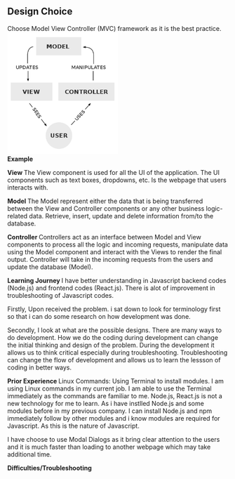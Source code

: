 <h2> Design Choice </h2>
Choose Model View Controller (MVC) framework as it is the best practice. <br/>
<img src="images/MVC.png" width="50%" height="50%"> <br/>
<b> Example </b> 

<b> View </b> 
The View component is used for all the UI of the application. The UI components such as text boxes, dropdowns, etc. Is the webpage that users interacts with.

<b> Model </b> 
The Model represent either the data that is being transferred between the View and Controller components or any other business logic-related data. Retrieve, insert, update and delete information from/to the database. 

<b> Controller </b> 
Controllers act as an interface between Model and View components to process all the logic and incoming requests, manipulate data using the Model component and interact with the Views to render the final output. Controller will take in the incoming requests from the users and update the database (Model). 

<b> Learning Journey </b> 
I have better understanding in Javascript backend codes (Node.js) and frontend codes (React.js).
There is alot of improvement in troubleshooting of Javascript codes. 

Firstly,
Upon received the problem. i sat down to look for terminology first so that i can do some research on how development was done. 

Secondly,
I look at what are the possible designs. There are many ways to do development. How we do the coding during development can change the initial thinking and design of the problem. During the development it allows us to think critical especially during troubleshooting. Troubleshooting can change the flow of development and allows us to learn the lessson of coding in better ways. 

<b>Prior Experience </b>
Linux Commands: Using Terminal to install modules. I am using Linux commands in my current job. I am able to use the Terminal immediately as the commands are familiar to me. 
Node.js, React.js is not a new technology for me to learn. As i have instlled Node.js and some modules before in my previous company. I can install Node.js and npm immediately follow by other modules and i know modules are required for Javascript. As this is the nature of Javascript. 

I have choose to use Modal Dialogs as it bring clear attention to the users and it is much faster than loading to another webpage which may take additional time. 

<b> Difficulties/Troubleshooting </b>



